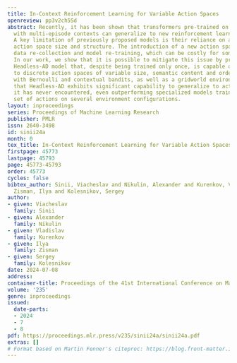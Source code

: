 ```yaml
---
title: In-Context Reinforcement Learning for Variable Action Spaces
openreview: pp3v2ch5Sd
abstract: Recently, it has been shown that transformers pre-trained on diverse datasets
  with multi-episode contexts can generalize to new reinforcement learning tasks in-context.
  A key limitation of previously proposed models is their reliance on a predefined
  action space size and structure. The introduction of a new action space often requires
  data re-collection and model re-training, which can be costly for some applications.
  In our work, we show that it is possible to mitigate this issue by proposing the
  Headless-AD model that, despite being trained only once, is capable of generalizing
  to discrete action spaces of variable size, semantic content and order. By experimenting
  with Bernoulli and contextual bandits, as well as a gridworld environment, we show
  that Headless-AD exhibits significant capability to generalize to action spaces
  it has never encountered, even outperforming specialized models trained for a specific
  set of actions on several environment configurations.
layout: inproceedings
series: Proceedings of Machine Learning Research
publisher: PMLR
issn: 2640-3498
id: sinii24a
month: 0
tex_title: In-Context Reinforcement Learning for Variable Action Spaces
firstpage: 45773
lastpage: 45793
page: 45773-45793
order: 45773
cycles: false
bibtex_author: Sinii, Viacheslav and Nikulin, Alexander and Kurenkov, Vladislav and
  Zisman, Ilya and Kolesnikov, Sergey
author:
- given: Viacheslav
  family: Sinii
- given: Alexander
  family: Nikulin
- given: Vladislav
  family: Kurenkov
- given: Ilya
  family: Zisman
- given: Sergey
  family: Kolesnikov
date: 2024-07-08
address:
container-title: Proceedings of the 41st International Conference on Machine Learning
volume: '235'
genre: inproceedings
issued:
  date-parts:
  - 2024
  - 7
  - 8
pdf: https://proceedings.mlr.press/v235/sinii24a/sinii24a.pdf
extras: []
# Format based on Martin Fenner's citeproc: https://blog.front-matter.io/posts/citeproc-yaml-for-bibliographies/
---
```

